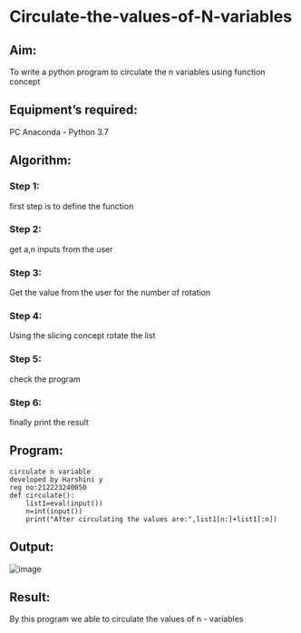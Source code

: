 # Circulate-the-values-of-N-variables
## Aim:
To write a python program to circulate the n variables using function concept
## Equipment’s required:
PC
Anaconda - Python 3.7
## Algorithm: 
### Step 1: 
first step is to define the function
### Step 2:
get a,n inputs from the user
### Step 3: 
Get the value from the user for the number of rotation
### Step 4: 
Using the slicing concept rotate the list
### Step 5:
check the program
### Step 6: 
finally print the result
## Program:
```
circulate n variable
developed by Harshini y
reg no:212223240050
def circulate():
    list1=eval(input())
    n=int(input())
    print("After circulating the values are:",list1[n:]+list1[:n])
```
## Output:
![image](https://github.com/harshiniyu/Circulate-the-values-of-N-variables/assets/144979786/d4614f26-91cd-4b50-8172-21de62331235)

## Result:
By this program we able to circulate the values of n - variables
